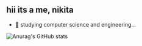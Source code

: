 ## hii its a me, nikita

- 🌱 studying computer science and engineering...



![Anurag's GitHub stats](https://github-readme-stats.vercel.app/api?username=samiha-nowrin&show_icons=true&theme=shadow_blue)
